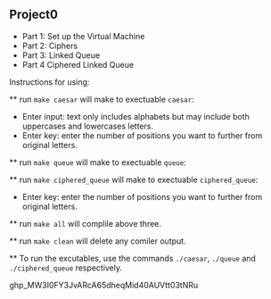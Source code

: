 Project0
---------------------
* Part 1: Set up the Virtual Machine
* Part 2: Ciphers
* Part 3: Linked Queue
* Part 4 Ciphered Linked Queue

Instructions for using:

** run `make caesar` will make to exectuable `caesar`:
  - Enter input: text only includes alphabets but may include both uppercases and lowercases letters.
  - Enter key: enter the number of positions you want to further from original letters.

** run `make queue` will make to exectuable `queue`:

** run `make ciphered_queue` will make to exectuable `ciphered_queue`:
  - Enter key: enter the number of positions you want to further from original letters.

** run `make all` will complile above three.

** run `make clean` will delete any comiler output.

** To run the excutables, use the commands `./caesar`, `./queue` and `./ciphered_queue` respectively.


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
